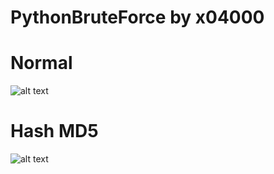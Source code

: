 # PythonBruteForce by x04000
# Normal
![alt text](https://cdn.discordapp.com/attachments/892732503293571072/896403661893292052/unknown.png)
# Hash MD5
![alt text](https://cdn.discordapp.com/attachments/840928504869945344/896479062279741500/unknown.png)

